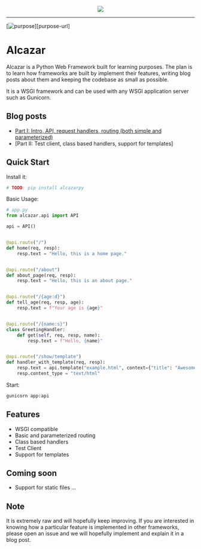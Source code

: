 <p align="center">
    <img src="https://github.com/rahmonov/alcazar/blob/master/alcazar.jpg">
</p>

---

[![purpose](https://img.shields.io/badge/purpose-learning-green.svg)][purpose-url]

# Alcazar

Alcazar is a Python Web Framework built for learning purposes. The plan is to learn how frameworks are built by implement their features,
writing blog posts about them and keeping the codebase as small as possible.

It is a WSGI framework and can be used with any WSGI application server such as Gunicorn.

## Blog posts

- [Part I: Intro, API, request handlers, routing (both simple and parameterized)](http://rahmonov.me/posts/write-python-framework-part-one/)
- [Part II: Test client, class based handlers, support for templates]

## Quick Start

Install it:

```bash
# TODO: pip install alcazarpy
```

Basic Usage:

```python
# app.py
from alcazar.api import API

api = API()


@api.route("/")
def home(req, resp):
    resp.text = "Hello, this is a home page."


@api.route("/about")
def about_page(req, resp):
    resp.text = "Hello, this is an about page."


@api.route("/{age:d}")
def tell_age(req, resp, age):
    resp.text = f"Your age is {age}"


@api.route("/{name:s}")
class GreetingHandler:
    def get(self, req, resp, name):
        resp.text = f"Hello, {name}"


@api.route("/show/template")
def handler_with_template(req, resp):
    resp.text = api.template("example.html", context={"title": "Awesome Framework", "body": "welcome to the future!"})
    resp.content_type = "text/html"
```

Start:

```bash
gunicorn app:api
```

## Features

- WSGI compatible
- Basic and parameterized routing
- Class based handlers
- Test Client
- Support for templates

## Coming soon

- Support for static files
...

## Note

It is extremely raw and will hopefully keep improving. If you are interested in knowing how a particular feature is implemented in other
frameworks, please open an issue and we will hopefully implement and explain it in a blog post.
